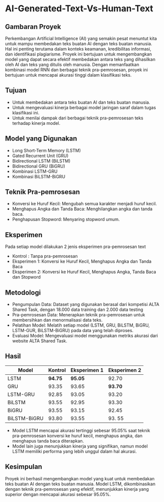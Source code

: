# AI-Generated-Text-Vs-Human-Text

## Gambaran Proyek
Perkembangan Artificial Intelligence (AI) yang semakin pesat menuntut kita untuk mampu membedakan teks buatan AI dengan teks buatan manusia. Hal ini penting terutama dalam konteks keamanan, kredibilitas informasi, dan identifikasi plagiarisme. Proyek ini bertujuan untuk mengembangkan model yang dapat secara efektif membedakan antara teks yang dihasilkan oleh AI dan teks yang ditulis oleh manusia. Dengan memanfaatkan kombinasi model RNN dan berbagai teknik pra-pemrosesan, proyek ini bertujuan untuk mencapai akurasi tinggi dalam klasifikasi teks.

## Tujuan
- Untuk membedakan antara teks buatan AI dan teks buatan manusia.
- Untuk mengevaluasi kinerja berbagai model jaringan saraf dalam tugas klasifikasi ini.
- Untuk menilai dampak dari berbagai teknik pra-pemrosesan teks terhadap kinerja model.

## Model yang Digunakan
- Long Short-Term Memory (LSTM)
- Gated Recurrent Unit (GRU)
- Bidirectional LSTM (BiLSTM)
- Bidirectional GRU (BiGRU)
- Kombinasi LSTM-GRU
- Kombinasi BiLSTM-BiGRU

## Teknik Pra-pemrosesan
- Konversi ke Huruf Kecil: Mengubah semua karakter menjadi huruf kecil.
- Menghapus Angka dan Tanda Baca: Menghilangkan angka dan tanda baca.
- Penghapusan Stopword: Menyaring stopword umum.

## Eksperimen
Pada setiap model dilakukan 2 jenis eksperimen pra-pemrosesan text
- Kontrol : Tanpa pra-pemrosesan
- Eksperimen 1: Konversi ke Huruf Kecil, Menghapus Angka dan Tanda Baca
- Eksperimen 2: Konversi ke Huruf Kecil, Menghapus Angka, Tanda Baca dan Stopword

## Metodologi
- Pengumpulan Data: Dataset yang digunakan berasal dari kompetisi ALTA Shared Task, dengan 18.000 data training dan 2.000 data testing 
- Pra-pemrosesan Data: Menerapkan teknik pra-pemrosesan untuk membersihkan dan menormalisasi data teks.
- Pelatihan Model: Melatih setiap model (LSTM, GRU, BiLSTM, BiGRU, LSTM-GUR, BiLSTM-BiGRU) pada data yang telah diproses.
- Evaluasi Model: Mengevaluasi model menggunakan metriks akurasi dari website ALTA Shared Task.

## Hasil
| Model | Kontrol | Eksperimen 1 | Eksperimen 2 |
| --- | --- | --- | --- |
| LSTM | **94.75** | **95.05** | 92.70 |
| GRU | 93.35 | 93.65 | **93.70** |
| LSTM-GRU | 92.85 |93.05 | 93.20 |
| BiLSTM | 93.55 | 92.95 | 93.30 |
| BiGRU | 93.55 | 93.15 | 92.45 |
| BiLSTM-BiGRU | 93.80 | 93.55 |93. 55 |


- Model LSTM mencapai akurasi tertinggi sebesar 95.05% saat teknik pra-pemrosesan konversi ke huruf kecil, menghapus angka, dan menghapus tanda baca diterapkan.
- Model lain juga menunjukkan kinerja yang signifikan, namun model LSTM memiliki performa yang lebih unggul dalam hal akurasi.

## Kesimpulan
Proyek ini berhasil mengembangkan model yang kuat untuk membedakan teks buatan AI dengan teks buatan manusia. Model LSTM, dikombinasikan dengan teknik pra-pemrosesan yang efektif, menunjukkan kinerja yang superior dengan mencapai akurasi sebesar 95.05%.

